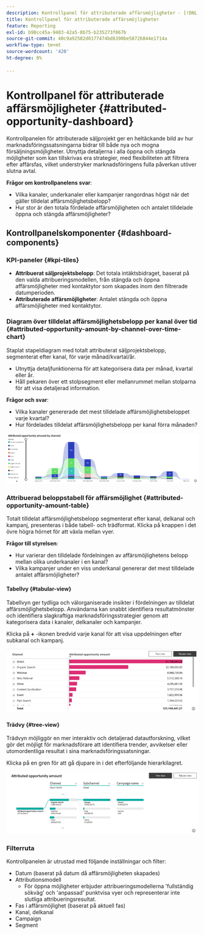 ```yaml
---
description: Kontrollpanel för attributerade affärsmöjligheter - [!DNL Marketo Measure] - Produkt
title: Kontrollpanel för attributerade affärsmöjligheter
feature: Reporting
exl-id: b98cc45a-9483-42a5-8b75-b235273f867b
source-git-commit: 40c9a92582d0177474bd6390be58726844e1714a
workflow-type: tm+mt
source-wordcount: '420'
ht-degree: 0%

---
```


# Kontrollpanel för attributerade affärsmöjligheter {#attributed-opportunity-dashboard}

Kontrollpanelen för attributerade säljprojekt ger en heltäckande bild av hur marknadsföringssatsningarna bidrar till både nya och mogna försäljningsmöjligheter. Utnyttja detaljerna i alla öppna och stängda möjligheter som kan tillskrivas era strategier, med flexibiliteten att filtrera efter affärsfas, vilket understryker marknadsföringens fulla påverkan utöver slutna avtal.

**Frågor om kontrollpanelens svar**:

* Vilka kanaler, underkanaler eller kampanjer rangordnas högst när det gäller tilldelat affärsmöjlighetsbelopp?
* Hur stor är den totala fördelade affärsmöjligheten och antalet tilldelade öppna och stängda affärsmöjligheter?

## Kontrollpanelskomponenter {#dashboard-components}

### KPI-paneler {#kpi-tiles}

* **Attribuerat säljprojektsbelopp**: Det totala intäktsbidraget, baserat på den valda attribueringsmodellen, från stängda och öppna affärsmöjligheter med kontaktytor som skapades inom den filtrerade datumperioden.
* **Attributerade affärsmöjligheter**: Antalet stängda och öppna affärsmöjligheter med kontaktytor.

### Diagram över tilldelat affärsmöjlighetsbelopp per kanal över tid {#attributed-opportunity-amount-by-channel-over-time-chart}

Staplat stapeldiagram med totalt attributerat säljprojektsbelopp, segmenterat efter kanal, för varje månad/kvartal/år.

* Utnyttja detaljfunktionerna för att kategorisera data per månad, kvartal eller år.
* Håll pekaren över ett stolpsegment eller mellanrummet mellan stolparna för att visa detaljerad information.

**Frågor och svar**:

* Vilka kanaler genererade det mest tilldelade affärsmöjlighetsbeloppet varje kvartal?
* Hur fördelades tilldelat affärsmöjlighetsbelopp per kanal förra månaden?

![](assets/attributed-opportunity-dashboard-1.png)

### Attribuerad beloppstabell för affärsmöjlighet {#attributed-opportunity-amount-table}

Totalt tilldelat affärsmöjlighetsbelopp segmenterat efter kanal, delkanal och kampanj, presenteras i både tabell- och trädformat. Klicka på knappen i det övre högra hörnet för att växla mellan vyer.

**Frågor till styrelsen**:

* Hur varierar den tilldelade fördelningen av affärsmöjlighetens belopp mellan olika underkanaler i en kanal?
* Vilka kampanjer under en viss underkanal genererar det mest tilldelade antalet affärsmöjligheter?

#### Tabellvy {#tabular-view}

Tabellvyn ger tydliga och välorganiserade insikter i fördelningen av tilldelat affärsmöjlighetsbelopp. Användarna kan snabbt identifiera resultatmönster och identifiera slagkraftiga marknadsföringsstrategier genom att kategorisera data i kanaler, delkanaler och kampanjer.

Klicka på **+** -ikonen bredvid varje kanal för att visa uppdelningen efter subkanal och kampanj.

![](assets/attributed-opportunity-dashboard-2.png)

#### Trädvy {#tree-view}

Trädvyn möjliggör en mer interaktiv och detaljerad datautforskning, vilket gör det möjligt för marknadsförare att identifiera trender, avvikelser eller utomordentliga resultat i sina marknadsföringssatsningar.

Klicka på en gren för att gå djupare in i det efterföljande hierarkilagret.

![](assets/attributed-opportunity-dashboard-3.png)

### Filterruta

Kontrollpanelen är utrustad med följande inställningar och filter:

* Datum (baserat på datum då affärsmöjligheten skapades)
* Attributionsmodell
   * För öppna möjligheter erbjuder attribueringsmodellerna &#39;fullständig sökväg&#39; och &#39;anpassad&#39; punktvisa vyer och representerar inte slutliga attribueringsresultat.
* Fas i affärsmöjlighet (baserat på aktuell fas)
* Kanal, delkanal
* Campaign
* Segment
